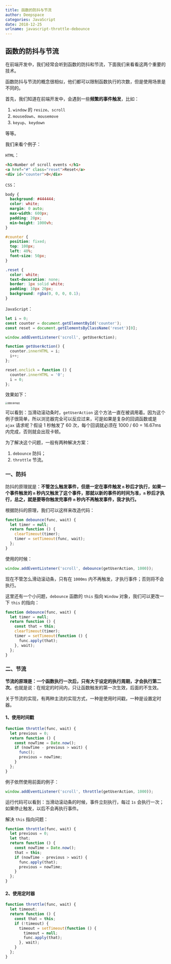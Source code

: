 ```yaml
---
title: 函数的防抖与节流
author: Deepspace
categories: JavaScript
date: 2018-12-25
urlname: javascript-throttle-debounce
---
```




## 函数的防抖与节流

在前端开发中，我们经常会听到函数的防抖和节流，下面我们来看看这两个重要的技术。

函数防抖与节流的概念很相似，他们都可以限制函数执行的次数，但是使用场景是不同的。

首先，我们知道在前端开发中，会遇到一些**频繁的事件触发**，比如：

1. `window` 的 `resize`、`scroll`
2. `mousedown`、`mousemove`
3. `keyup`、`keydown`

等等。

<!-- more -->

我们来看个例子：

`HTML`：

```html
<h1>Number of scroll events </h1>
<a href="#" class="reset">Reset</a>
<div id="counter">0</div>
```

`CSS`：

```css
body {
  background: #444444;
  color: white;
  margin: 0 auto;
  max-width: 600px;
  padding: 20px;
  min-height: 1000vh;
}

#counter {
  position: fixed;
  top: 100px;
  left: 40%;
  font-size: 50px;
}

.reset {
  color: white;
  text-decoration: none;
  border: 1px solid white;
  padding: 10px 20px;
  background: rgba(0, 0, 0, 0.1);
}
```

`JavaScript`：

```javascript
let i = 0;
const counter = document.getElementById('counter');
const reset = document.getElementsByClassName('reset')[0];

window.addEventListener('scroll', getUserAction);

function getUserAction() {
  counter.innerHTML = i;
  i++;
};

reset.onclick = function () {
  counter.innerHTML = '0';
  i = 0;
};
```

效果如下：

<img src="../ImageHosting/FrontEnd/scroll-events.gif" alt="频繁的事件触发" style="zoom:40%;" />

可以看到：当滑动滚动条时，`getUserAction` 这个方法一直在被调用着。因为这个例子很简单，所以浏览器完全可以反应过来，可是如果是复杂的回调函数或是 `ajax` 请求呢？假设 1 秒触发了 60 次，每个回调就必须在 1000 / 60 = 16.67ms 内完成，否则就会出现卡顿。

为了解决这个问题，一般有两种解决方案：

1. `debounce` 防抖；
2. `throttle` 节流。



### 一、防抖

防抖的原理就是：**不管怎么触发事件，但是一定在事件触发 `n` 秒后才执行，如果一个事件触发的 `n` 秒内又触发了这个事件，那就以新的事件的时间为准，`n` 秒后才执行，总之，就是要等你触发完事件 `n` 秒内不再触发事件，我才执行。**

根据防抖的原理，我们可以这样来改造代码：

```javascript
function debounce(func, wait) {
  let timer = null;
  return function () {
    clearTimeout(timer);
    timer = setTimeout(func, wait);
  };
}
```

使用的时候：

```javascript
window.addEventListener('scroll', debounce(getUserAction, 1000));
```

现在不管怎么滑动滚动条，只有在 `1000ms` 内不再触发，才执行事件；否则将不会执行。

这里还有一个小问题，`debounce` 函数的 `this` 指向 `Window` 对象，我们可以更改一下 `this` 的指向：

```javascript
function debounce(func, wait) {
  let timer = null;
  return function () {
    const that = this;
    clearTimeout(timer);
    timer = setTimeout(function () {
      func.apply(that);
    }, wait);
  };
}
```



### 二、节流

**节流的原理是：一个函数执行一次后，只有大于设定的执行周期，才会执行第二次**。也就是说：在规定的时间内，只让函数触发的第一次生效，后面的不生效。

关于节流的实现，有两种主流的实现方式，一种是使用时间戳，一种是设置定时器。

#### 1、使用时间戳

```javascript
function throttle(func, wait) {
  let previous = 0;
  return function () {
    const nowTime = Date.now();
    if (nowTime - previous > wait) {
      func();
      previous = nowTime;
    }
  };
}
```

例子依然使用前面的例子：

```javascript
window.addEventListener('scroll', throttle(getUserAction, 1000));
```

运行代码可以看到：当滑动滚动条的时候，事件立刻执行，每过 `1s` 会执行一次；如果停止触发，以后不会再执行事件。

解决 `this` 指向问题：

```javascript
function throttle(func, wait) {
  let previous = 0;
  let that;
  return function () {
    const nowTime = Date.now();
    that = this;
    if (nowTime - previous > wait) {
      func.apply(that);
      previous = nowTime;
    }
  };
}
```



#### 2、使用定时器

```javascript
function throttle(func, wait) {
  let timeout;
  return function () {
    const that = this;
    if (!timeout) {
      timeout = setTimeout(function () {
        timeout = null;
        func.apply(that);
      }, wait);
    }
  };
}
```

